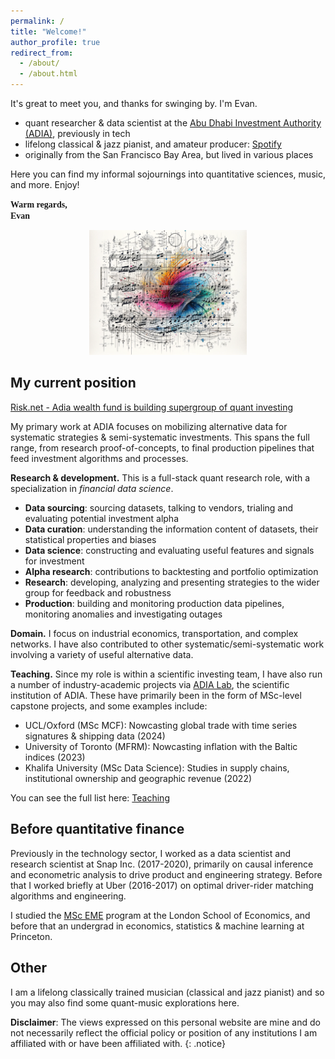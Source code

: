 ```yaml
---
permalink: /
title: "Welcome!"
author_profile: true
redirect_from: 
  - /about/
  - /about.html
---
```


It's great to meet you, and thanks for swinging by. I'm Evan.

- quant researcher & data scientist at the [Abu Dhabi Investment Authority (ADIA)](https://www.adia.ae/), previously in tech
- lifelong classical & jazz pianist, and amateur producer: [Spotify](https://open.spotify.com/artist/5DJAcFDVsRpCEzH0Nw9j6J)
- originally from the San Francisco Bay Area, but lived in various places

Here you can find my informal sojournings into quantitative sciences, music, and more. Enjoy!

<p>
  <strong style="font-family: Serif">Warm regards,</strong><br>
  <strong style="font-family: Serif">Evan</strong><br>
</p>

<p align="center">
<img src="images/xenakis_graphic.png" alt="music-math" width="50%"/>
</p>

## My current position

[Risk.net - Adia wealth fund is building supergroup of quant investing](https://www.risk.net/investing/quant-investing/7929061/adia-wealth-fund-is-building-supergroup-of-quant-investing)

My primary work at ADIA focuses on mobilizing alternative data for systematic strategies & semi-systematic investments. This spans the full range, from research proof-of-concepts, to final production pipelines that feed investment algorithms and processes.

**Research & development.** This is a full-stack quant research role, with a specialization in *financial data science*.

- **Data sourcing**: sourcing datasets, talking to vendors, trialing and evaluating potential investment alpha
- **Data curation**: understanding the information content of datasets, their statistical properties and biases
- **Data science**: constructing and evaluating useful features and signals for investment
- **Alpha research**: contributions to backtesting and portfolio optimization
- **Research**: developing, analyzing and presenting strategies to the wider group for feedback and robustness
- **Production**: building and monitoring production data pipelines, monitoring anomalies and investigating outages

**Domain.** I focus on industrial economics, transportation, and complex networks. I have also contributed to other systematic/semi-systematic work involving a variety of useful alternative data.

**Teaching.** Since my role is within a scientific investing team, I have also run a number of industry-academic projects via [ADIA Lab](https://www.adialab.ae/), the scientific institution of ADIA. These have primarily been in the form of MSc-level capstone projects, and some examples include:

- UCL/Oxford (MSc MCF): Nowcasting global trade with time series signatures & shipping data (2024)
- University of Toronto (MFRM): Nowcasting inflation with the Baltic indices (2023)
- Khalifa University (MSc Data Science): Studies in supply chains, institutional ownership and geographic revenue (2022)

You can see the full list here: [Teaching](https://evnchw.github.io/teaching/)

## Before quantitative finance

Previously in the technology sector, I worked as a data scientist and research scientist at Snap Inc. (2017-2020), primarily on causal inference and econometric analysis to drive product and engineering strategy. Before that I worked briefly at Uber (2016-2017) on optimal driver-rider matching algorithms and engineering.

I studied the [MSc EME](https://www.lse.ac.uk/study-at-lse/Graduate/degree-programmes-2024/MSc-Econometrics-and-Mathematical-Economics) program at the London School of Economics, and before that an undergrad in economics, statistics & machine learning at Princeton.

## Other

I am a lifelong classically trained musician (classical and jazz pianist) and so you may also find some quant-music explorations here.

**Disclaimer**: The views expressed on this personal website are mine and do not necessarily reflect the official policy or position of any institutions I am affiliated with or have been affiliated with.
{: .notice}

